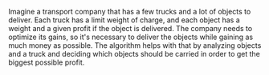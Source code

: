 Imagine a transport company that has a few trucks and a lot of objects to deliver. Each truck has a limit weight of charge, and each object has a weight and a given profit if the object is delivered. The company needs to optimize its gains, so it's necessary to deliver the objects while gaining as much money as possible. The algorithm helps with that by analyzing objects and a truck and deciding which objects should be carried in order to get the biggest possible profit.
